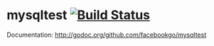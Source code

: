 mysqltest [![Build Status](https://secure.travis-ci.org/facebookgo/mysqltest.png)](http://travis-ci.org/facebookgo/mysqltest)
==========

Documentation: http://godoc.org/github.com/facebookgo/mysqltest
